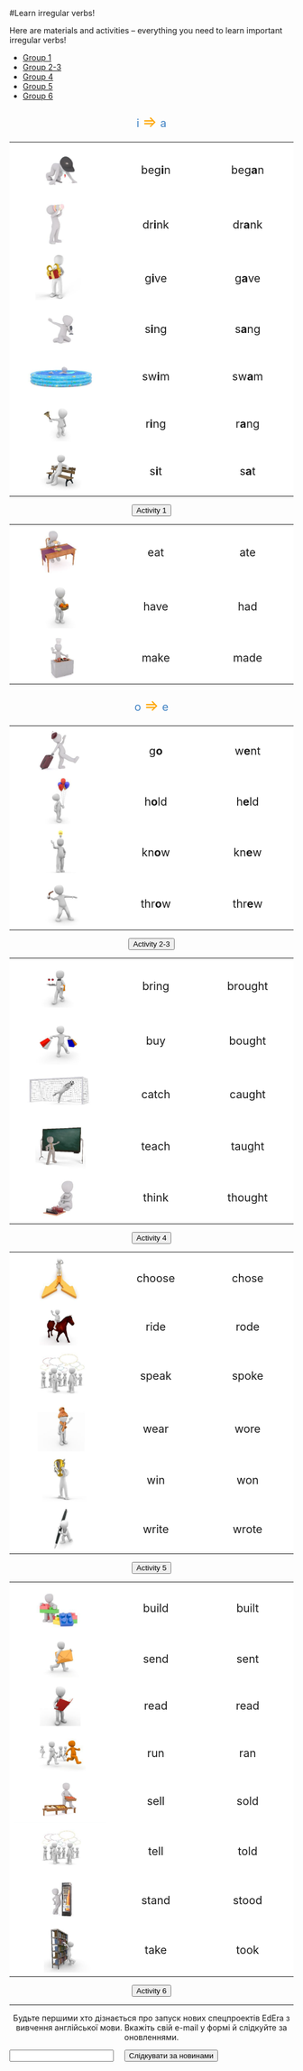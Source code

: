 #Learn irregular verbs!

Here are materials and activities – everything you need to learn important irregular verbs!

<div>
  <!-- Nav tabs -->
  <ul class="nav nav-tabs" role="tablist">
    <li role="presentation" class="active"><a href="#home" aria-controls="home" role="tab" data-toggle="tab">Group 1</a></li>
    <li role="presentation"><a href="#menu1" aria-controls="menu1" role="tab" data-toggle="tab">Group 2-3</a></li>
    <li role="presentation"><a href="#menu2" aria-controls="menu2" role="tab" data-toggle="tab">Group 4</a></li>
    <li role="presentation"><a href="#menu3" aria-controls="menu3" role="tab" data-toggle="tab">Group 5</a></li>
    <li role="presentation"><a href="#menu4" aria-controls="menu4" role="tab" data-toggle="tab">Group 6</a></li>
  </ul>
  <!-- Tab panes -->
  <div class="tab-content">
    <div role="tabpanel" class="tab-pane active" id="home">
<p align="center" style="font-size: 140%!important;"> <span style="color: #4183c4;">i</span> <span style="font-size: 140%!important; color: orange;">&rArr;</span> <span style="color: #4183c4;">a</span></p> 
<table>
  <tr>
    <td width="35%" valign="top" style="background: white;">
    <img class="image" src="./1/0.png"></img>
    </td>
    <td width="32%" valign="middle"  align="center" style="font-size: 140%!important; background: white;">
      beg<b>i</b>n
    </td>
    <td width="32%" valign="middle" align="center" style="font-size: 140%!important; background: white;">
    beg<b>a</b>n
    </td>
  </tr>
      <tr>
    <td width="35%" valign="top" style="background: white;">
    <img class="image" src="./1/6.png"></img>
    </td>
    <td width="32%" valign="middle" align="center" style="font-size: 140%!important; background: white;">
      dr<b>i</b>nk
    </td>
    <td width="32%" valign="middle" align="center" style="font-size: 140%!important; background: white;">
    dr<b>a</b>nk
    </td>
  </tr>
          <tr>
    <td width="35%" valign="top" style="background: white;">
    <img class="image" src="./1/8.png"></img>
    </td>
    <td width="32%" valign="middle" align="center" style="font-size: 140%!important; background: white;">
      g<b>i</b>ve
    </td>
    <td width="32%" valign="middle" align="center" style="font-size: 140%!important; background: white;">
    g<b>a</b>ve 
    </td>
  </tr>
                            <tr>
    <td width="35%" valign="top" style="background: white;">
    <img class="image" src="./1/21.png"></img>
    </td>
    <td width="32%" valign="middle" align="center" style="font-size: 140%!important; background: white;">
      s<b>i</b>ng
    </td>
    <td width="32%" valign="middle" align="center" style="font-size: 140%!important; background: white;">
    s<b>a</b>ng 
    </td>
  </tr>
  <tr>
    <td width="35%" valign="top" style="background: white;">
    <img class="image" src="./1/24.png"></img>
    </td>
    <td width="32%" valign="middle" align="center" style="font-size: 140%!important; background: white;">
      sw<b>i</b>m
    </td>
    <td width="32%" valign="middle" align="center" style="font-size: 140%!important; background: white;">
    sw<b>a</b>m 
    </td>
  </tr>
                            <tr>
    <td width="35%" valign="top" style="background: white;">
    <img class="image" src="./1/17.png"></img>
    </td>
    <td width="32%" valign="middle" align="center" style="font-size: 140%!important; background: white;">
      r<b>i</b>ng
    </td>
    <td width="32%" valign="middle" align="center" style="font-size: 140%!important; background: white;">
    r<b>a</b>ng 
    </td>
  </tr>
                            <tr>
    <td width="35%" valign="top" style="background: white;">
    <img class="image" src="./1/22.png"></img>
    </td>
    <td width="32%" valign="middle" align="center" style="font-size: 140%!important; background: white;">
      s<b>i</b>t
    </td>
    <td width="32%" valign="middle" align="center" style="font-size: 140%!important; background: white;">
    s<b>a</b>t 
    </td>
  </tr>
  </table>
<p><center><a href="https://quizlet.com/302567712/write" target="_blank"><button type="button" class="btn btn-primary btn-lg">Activity 1</button></a></center></p>
    </div>
    <div role="tabpanel" class="tab-pane" id="menu1">
  <table>
      <tr>
    <td width="35%" valign="top" style="background: white;">
    <img class="image" src="./1/7.png"></img>
    </td>
    <td width="32%" valign="middle" align="center" style="font-size: 140%!important; background: white;">
      eat
    </td>
    <td width="32%" valign="middle" align="center" style="font-size: 140%!important; background: white;">
    ate
    </td>
  </tr>
              <tr>
    <td width="35%" valign="top" style="background: white;">
    <img class="image" src="./1/10.png"></img>
    </td>
    <td width="32%" valign="middle" align="center" style="font-size: 140%!important; background: white;">
      have
    </td>
    <td width="32%" valign="middle" align="center" style="font-size: 140%!important; background: white;">
    had 
    </td>
  </tr>
                    <tr>
    <td width="35%" valign="top" style="background: white;">
    <img class="image" src="./1/13.png"></img>
    </td>
    <td width="32%" valign="middle" align="center" style="font-size: 140%!important; background: white;">
      make
    </td>
    <td width="32%" valign="middle" align="center" style="font-size: 140%!important; background: white;">
    made 
    </td>
  </tr>
    </table>
<p align="center" style="font-size: 140%!important;"> <span style="color: #4183c4;">o</span> <span style="font-size: 140%!important; color: orange;">&rArr;</span> <span style="color: #4183c4;">e</span></p> 
    <table>
                <tr>
    <td width="35%" valign="top" style="background: white;">
    <img class="image" src="./1/9.png"></img>
    </td>
    <td width="32%" valign="middle" align="center" style="font-size: 140%!important; background: white;">
      g<b>o</b>
    </td>
    <td width="32%" valign="middle" align="center" style="font-size: 140%!important; background: white;">
    w<b>e</b>nt 
    </td>
  </tr>
                <tr>
    <td width="35%" valign="top" style="background: white;">
    <img class="image" src="./1/11.png"></img>
    </td>
    <td width="32%" valign="middle" align="center" style="font-size: 140%!important; background: white;">
      h<b>o</b>ld
    </td>
    <td width="32%" valign="middle" align="center" style="font-size: 140%!important; background: white;">
    h<b>e</b>ld 
    </td>
  </tr>
                  <tr>
    <td width="35%" valign="top" style="background: white;">
    <img class="image" src="./1/12.png"></img>
    </td>
    <td width="32%" valign="middle" align="center" style="font-size: 140%!important; background: white;">
      kn<b>o</b>w
    </td>
    <td width="32%" valign="middle" align="center" style="font-size: 140%!important; background: white;">
    kn<b>e</b>w 
    </td>
  </tr>
  <tr>
    <td width="35%" valign="top" style="background: white;">
    <img class="image" src="./1/29.png"></img>
    </td>
    <td width="32%" valign="middle" align="center" style="font-size: 140%!important; background: white;">
      thr<b>o</b>w
    </td>
    <td width="32%" valign="middle" align="center" style="font-size: 140%!important; background: white;">
    thr<b>e</b>w 
    </td>
  </tr>
        </table>
<p><center><a href="https://quizlet.com/302581153/write" target="_blank"><button type="button" class="btn btn-primary btn-lg">Activity 2-3</button></a></center></p>
  </div>
    <div role="tabpanel" class="tab-pane" id="menu2">
       <table>
          <tr>
    <td width="35%" valign="top" style="background: white;">
    <img class="image" src="./1/1.png"></img>
    </td>
    <td width="32%" valign="middle"  align="center" style="font-size: 140%!important; background: white;">
      bring
    </td>
    <td width="32%" valign="middle" align="center" style="font-size: 140%!important; background: white;">
    brought
    </td>
  </tr>
    <tr>
    <td width="35%" valign="top" style="background: white;">
    <img class="image" src="./1/3.png"></img>
    </td>
    <td width="32%" valign="middle" align="center" style="font-size: 140%!important; background: white;">
      buy
    </td>
    <td width="32%" valign="middle" align="center" style="font-size: 140%!important; background: white;">
    bought
    </td>
  </tr>
    <tr>
    <td width="35%" valign="top" style="background: white;">
    <img class="image" src="./1/4.png"></img>
    </td>
    <td width="32%" valign="middle" align="center" style="font-size: 140%!important; background: white;">
      catch
    </td>
    <td width="32%" valign="middle" align="center" style="font-size: 140%!important; background: white;">
    caught
    </td>
  </tr>
  <tr>
    <td width="35%" valign="top" style="background: white;">
    <img class="image" src="./1/28.png"></img>
    </td>
    <td width="32%" valign="middle" align="center" style="font-size: 140%!important; background: white;">
      teach
    </td>
    <td width="32%" valign="middle" align="center" style="font-size: 140%!important; background: white;">
    taught 
    </td>
  </tr>
  <tr>
    <td width="35%" valign="top" style="background: white;">
    <img class="image" src="./1/26.png"></img>
    </td>
    <td width="32%" valign="middle" align="center" style="font-size: 140%!important; background: white;">
      think
    </td>
    <td width="32%" valign="middle" align="center" style="font-size: 140%!important; background: white;">
    thought 
    </td>
  </tr>
              </table>
<p><center><a href="https://quizlet.com/302588327/write" target="_blank"><button type="button" class="btn btn-primary btn-lg">Activity 4</button></a></center></p>
  </div>
    <div role="tabpanel" class="tab-pane" id="menu3">
<table>
    <tr>
    <td width="35%" valign="top" style="background: white;">
    <img class="image" src="./1/5.png"></img>
    </td>
    <td width="32%" valign="middle" align="center" style="font-size: 140%!important; background: white;">
      choose
    </td>
    <td width="32%" valign="middle" align="center" style="font-size: 140%!important; background: white;">
    chose
    </td>
  </tr>
                        <tr>
    <td width="35%" valign="top" style="background: white;">
    <img class="image" src="./1/16.png"></img>
    </td>
    <td width="32%" valign="middle" align="center" style="font-size: 140%!important; background: white;">
      ride
    </td>
    <td width="32%" valign="middle" align="center" style="font-size: 140%!important; background: white;">
    rode 
    </td>
  </tr>
  <tr>
    <td width="35%" valign="top" style="background: white;">
    <img class="image" src="./1/25.png"></img>
    </td>
    <td width="32%" valign="middle" align="center" style="font-size: 140%!important; background: white;">
      speak
    </td>
    <td width="32%" valign="middle" align="center" style="font-size: 140%!important; background: white;">
    spoke 
    </td>
  </tr>
  <tr>
    <td width="35%" valign="top" style="background: white;">
    <img class="image" src="./1/30.png"></img>
    </td>
    <td width="32%" valign="middle" align="center" style="font-size: 140%!important; background: white;">
      wear
    </td>
    <td width="32%" valign="middle" align="center" style="font-size: 140%!important; background: white;">
    wore 
    </td>
  </tr>
  <tr>
    <td width="35%" valign="top" style="background: white;">
    <img class="image" src="./1/31.png"></img>
    </td>
    <td width="32%" valign="middle" align="center" style="font-size: 140%!important; background: white;">
      win
    </td>
    <td width="32%" valign="middle" align="center" style="font-size: 140%!important; background: white;">
    won 
    </td>
  </tr>
  <tr>
    <td width="35%" valign="top" style="background: white;">
    <img class="image" src="./1/32.png"></img>
    </td>
    <td width="32%" valign="middle" align="center" style="font-size: 140%!important; background: white;">
      write
    </td>
    <td width="32%" valign="middle" align="center" style="font-size: 140%!important; background: white;">
    wrote 
    </td>
  </tr>
  </table>
<p><center><a href="https://quizlet.com/302589457/write" target="_blank"><button type="button" class="btn btn-primary btn-lg">Activity 5</button></a></center></p>
  </div>
    <div role="tabpanel" class="tab-pane" id="menu4">
  <table>
      <tr>
    <td width="35%" valign="top" style="background: white;">
    <img class="image" src="./1/2.png"></img>
    </td>
    <td width="32%" valign="middle" align="center" style="font-size: 140%!important; background: white;">
      build
    </td>
    <td width="32%" valign="middle" align="center" style="font-size: 140%!important; background: white;">
    built
    </td>
  </tr>
                            <tr>
    <td width="35%" valign="top" style="background: white;">
    <img class="image" src="./1/20.png"></img>
    </td>
    <td width="32%" valign="middle" align="center" style="font-size: 140%!important; background: white;">
      send
    </td>
    <td width="32%" valign="middle" align="center" style="font-size: 140%!important; background: white;">
    sent 
    </td>
                          <tr>
    <td width="35%" valign="top" style="background: white;">
    <img class="image" src="./1/15.png"></img>
    </td>
    <td width="32%" valign="middle" align="center" style="font-size: 140%!important; background: white;">
      read
    </td>
    <td width="32%" valign="middle" align="center" style="font-size: 140%!important; background: white;">
    read 
    </td>
  </tr>
                            <tr>
    <td width="35%" valign="top" style="background: white;">
    <img class="image" src="./1/18.png"></img>
    </td>
    <td width="32%" valign="middle" align="center" style="font-size: 140%!important; background: white;">
      run
    </td>
    <td width="32%" valign="middle" align="center" style="font-size: 140%!important; background: white;">
    ran 
    </td>
  </tr>
                            <tr>
    <td width="35%" valign="top" style="background: white;">
    <img class="image" src="./1/19.png"></img>
    </td>
    <td width="32%" valign="middle" align="center" style="font-size: 140%!important; background: white;">
      sell
    </td>
    <td width="32%" valign="middle" align="center" style="font-size: 140%!important; background: white;">
    sold 
    </td>
  </tr>
                              <tr>
    <td width="35%" valign="top" style="background: white;">
    <img class="image" src="./1/0-1.png"></img>
    </td>
    <td width="32%" valign="middle" align="center" style="font-size: 140%!important; background: white;">
      tell
    </td>
    <td width="32%" valign="middle" align="center" style="font-size: 140%!important; background: white;">
    told 
    </td>
  </tr>
  <tr>
    <td width="35%" valign="top" style="background: white;">
    <img class="image" src="./1/23.png"></img>
    </td>
    <td width="32%" valign="middle" align="center" style="font-size: 140%!important; background: white;">
      stand
    </td>
    <td width="32%" valign="middle" align="center" style="font-size: 140%!important; background: white;">
    stood 
    </td>
  </tr>
  <tr>
    <td width="35%" valign="top" style="background: white;">
    <img class="image" src="./1/27.png"></img>
    </td>
    <td width="32%" valign="middle" align="center" style="font-size: 140%!important; background: white;">
      take
    </td>
    <td width="32%" valign="middle" align="center" style="font-size: 140%!important; background: white;">
    took 
    </td>
  </tr>
    </table>
<p><center><a href="https://quizlet.com/302591717/write" target="_blank"><button type="button" class="btn btn-primary btn-lg">Activity 6</button></a></center></p>
  </div>
</div>

<hr>
<div class="form-group">
    <p align="center">Будьте першими хто дізнається про запуск нових спецпроектів EdEra з вивчення англійської мови. Вкажіть свій e-mail у формі й слідкуйте за оновленнями.</p>
  </div>
<div id="mc_embed_signup">
  <form id="mc-embedded-subscribe-form" action="//ed-era.us11.list-manage.com/subscribe/post?u=8866dd2b60d24631dfb05130e&amp;amp;id=7c924ccd0e" method="post" name="mc-embedded-subscribe-form" novalidate="novalidate" target="_blank" class="validate">
   <div id="mc_embed_signup_scroll">
    <div class="mc-field-group row">
      <input id="mce-EMAIL" name="EMAIL" type="email" value="" class="required email col-xs-5 col-sm-5 col-md-5 col-lg-5 col-lg-offset-1 col-xs-offset-1 col-sm-offset-1 col-md-offset-1" aria-required="true">
      <button id="mc-embedded-subscribe" name="subscribe" type="button" class="btn btn-primary" style="margin-left: 15px">Слідкувати за новинами</button>
     </label>
    </div>
   </div>
  </form>
  <div id="mce-responses" class="row">
   <div id="mce-error-response" style="display:none" class="response"></div>
   <div id="mce-success-response" style="display:none" class="response"></div>
  </div>
  <!-- real people should not fill this in and expect good things - do not remove this or risk form bot signups-->
  <div style="position: absolute; left: -5000px;">
   <input name="b_f0d231561f25f732145baed3d_ba0b4591d2" tabindex="-1" type="text" value="">
  </div>
  <script src="//s3.amazonaws.com/downloads.mailchimp.com/js/mc-validate.js" type="text/javascript"></script>
  <script>(function($) {window.fnames = new Array(); window.ftypes = new Array();fnames[0]='EMAIL';ftypes[0]='email';fnames[1]='FNAME';ftypes[1]='text';fnames[2]='LNAME';ftypes[2]='text';}(jQuery));var $mcj = jQuery.noConflict(true);</script>
</div>